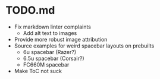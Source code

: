 # TODO.md

- Fix markdown linter complaints
  - Add alt text to images
- Provide more robust image attribution
- Source examples for weird spacebar layouts on prebuilts
  - 6u spacebar (Razer?)
  - 6.5u spacebar (Corsair?)
  - FC660M spacebar
- Make ToC not suck
